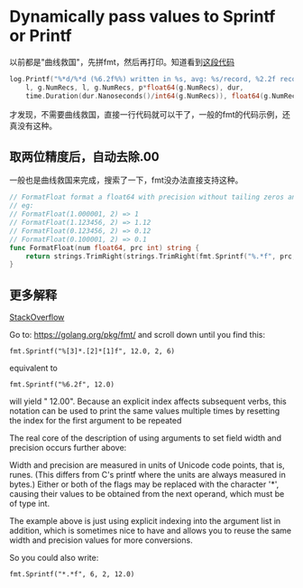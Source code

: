 
# Dynamically pass values to Sprintf or Printf

以前都是"曲线救国"，先拼fmt，然后再打印。知道看到[这段代码](https://github.com/bingoohuang/sqlite3perf/blob/master/generate.go#L187)

```go
log.Printf("%*d/%*d (%6.2f%%) written in %s, avg: %s/record, %2.2f records/s",
    l, g.NumRecs, l, g.NumRecs, p*float64(g.NumRecs), dur,
    time.Duration(dur.Nanoseconds()/int64(g.NumRecs)), float64(g.NumRecs)/dur.Seconds())
```

才发现，不需要曲线救国，直接一行代码就可以干了，一般的fmt的代码示例，还真没有这种。

## 取两位精度后，自动去除.00

一般也是曲线救国来完成，搜索了一下，fmt没办法直接支持这种。

```go
// FormatFloat format a float64 with precision without tailing zeros and dot.
// eg:
// FormatFloat(1.000001, 2) => 1
// FormatFloat(1.123456, 2) => 1.12
// FormatFloat(0.123456, 2) => 0.12
// FormatFloat(0.100001, 2) => 0.1
func FormatFloat(num float64, prc int) string {
	return strings.TrimRight(strings.TrimRight(fmt.Sprintf("%.*f", prc, num), "0"), ".")
}
```

## 更多解释

[StackOverflow](https://stackoverflow.com/a/42308274)

Go to: https://golang.org/pkg/fmt/ and scroll down until you find this:

`fmt.Sprintf("%[3]*.[2]*[1]f", 12.0, 2, 6)`

equivalent to

`fmt.Sprintf("%6.2f", 12.0)`

will yield " 12.00". Because an explicit index affects subsequent verbs, this notation can be used to print the same values multiple times by resetting the index for the first argument to be repeated

The real core of the description of using arguments to set field width and precision occurs further above:

Width and precision are measured in units of Unicode code points, that is, runes. (This differs from C's printf where the units are always measured in bytes.) Either or both of the flags may be replaced with the character '*', causing their values to be obtained from the next operand, which must be of type int.

The example above is just using explicit indexing into the argument list in addition, which is sometimes nice to have and allows you to reuse the same width and precision values for more conversions.

So you could also write:

`fmt.Sprintf("*.*f", 6, 2, 12.0)`
